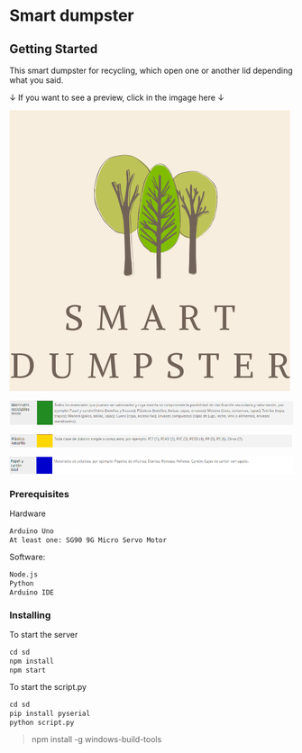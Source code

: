 # Smart dumpster

## Getting Started
This smart dumpster for recycling, which open one or another lid depending what you said.

↓ If you want to see a preview, click in the imgage here ↓

[![](/sd/views/images/smartDM.png)](https://www.youtube.com/watch?v=n0_aM5XW8Vg)

![alt text](/sd/public/images/verde.png)

![alt text](/sd/public/images/amarillo.png)

![alt text](/sd/public/images/azul.png) 



### Prerequisites
Hardware
```
Arduino Uno
At least one: SG90 9G Micro Servo Motor
```
Software:
```
Node.js 
Python  
Arduino IDE
```
### Installing

To start the server
```
cd sd
npm install
npm start
```
To start the script.py
```
cd sd
pip install pyserial
python script.py
```

>npm install -g windows-build-tools